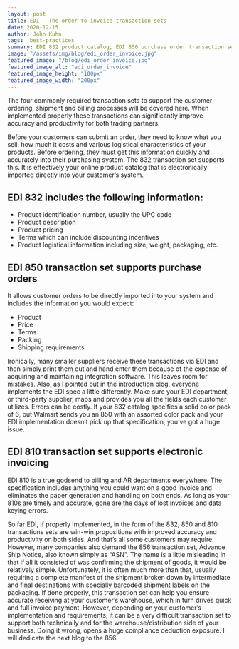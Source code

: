 ```yaml
---
layout: post
title: EDI – The order to invoice transaction sets
date: 2020-12-15
author: John Kuhn
tags:  best-practices
summary: EDI 832 product catalog, EDI 850 purchase order transaction set, EDI 810 electronic version of a paper invoice
image: "/assets/img/blog/edi_order_invoice.jpg"
featured_image: "/blog/edi_order_invoice.jpg"
featured_image_alt: "edi_order_invoice"
featured_image_height: "100px"
featured_image_width: "200px"
---
```


The four commonly required transaction sets to support the customer ordering, shipment and billing processes will be covered here.  When implemented properly these transactions can significantly improve accuracy and productivity for both trading partners.

Before your customers can submit an order, they need to know what you sell, how much it costs and various logistical characteristics of your products.  Before ordering, they must get this information quickly and accurately into their purchasing system.   The 832 transaction set supports this.  It is effectively your online product catalog that is electronically imported directly into your customer’s system.  

## EDI 832 includes the following information:

- Product identification number, usually the UPC code
- Product description
- Product pricing
- Terms which can include discounting incentives
- Product logistical information including size, weight, packaging, etc.

## EDI 850 transaction set supports purchase orders  

It allows customer orders to be directly imported into your system and includes the information you would expect:

- Product
- Price
- Terms
- Packing
- Shipping requirements

Ironically, many smaller suppliers receive these transactions via EDI and then simply print them out and hand enter them because of the expense of acquiring and maintaining integration software.  This leaves room for mistakes.  Also, as I pointed out in the introduction blog, everyone implements the EDI spec a little differently.  Make sure your EDI department, or third-party supplier, maps and provides you all the fields each customer utilizes.  Errors can be costly.  If your 832 catalog specifies a solid color pack of 6, but Walmart sends you an 850 with an assorted color pack and your EDI implementation doesn’t pick up that specification, you’ve got a huge issue.  

## EDI 810 transaction set supports electronic invoicing

EDI 810 is a true godsend to billing and AR departments everywhere.  The specification includes anything you could want on a good invoice and eliminates the paper generation and handling on both ends.  As long as your 810s are timely and accurate, gone are the days of lost invoices and data keying errors.  

So far EDI, if properly implemented, in the form of the 832, 850 and 810 transactions sets are win-win propositions with improved accuracy and productivity on both sides.  And that’s all some customers may require.  However, many companies also demand the 856 transaction set, Advance Ship Notice, also known simply as “ASN”.  The name is a little misleading in that if all it consisted of was confirming the shipment of goods, it would be relatively simple.  Unfortunately, it is often much more than that, usually requiring a complete manifest of the shipment broken down by intermediate and final destinations with specially barcoded shipment labels on the packaging.  If done properly, this transaction set can help you ensure accurate receiving at your customer’s warehouse, which in turn drives quick and full invoice payment.  However, depending on your customer’s implementation and requirements, it can be a very difficult transaction set to support both technically and for the warehouse/distribution side of your business.  Doing it wrong, opens a huge compliance deduction exposure.  I will dedicate the next blog to the 856.
